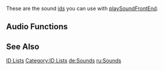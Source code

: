 These are the sound [ids](/id.md "wikilink") you can use with [playSoundFrontEnd](/playSoundFrontEnd.md "wikilink").

Audio Functions
---------------

See Also
--------

[ID Lists](/id.md "wikilink") [Category:ID Lists](/Category:ID_Lists.md "wikilink") [de:Sounds](/de:Sounds.md "wikilink") [ru:Sounds](/ru:Sounds.md "wikilink")
